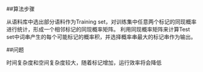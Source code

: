 ##算法步骤

从语料库中选出部分语料作为Training set，对训练集中任意两个标记的同现概率进行统计，形成一个相邻标记的同现概率矩阵。
利用同现概率矩阵来计算Test set中词串产生的每个可能标记的概率积，并选择概率串最大的标记串作为输出。

##问题

时间复杂度和空间复杂度较大，随着标记增加，运行效率将会降低
